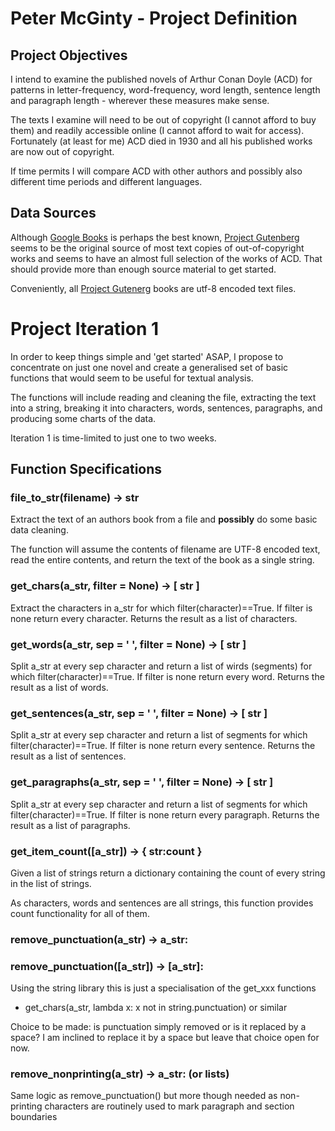 # Peter McGinty - Project Definition

## Project Objectives

I intend to examine the published novels of Arthur Conan Doyle (ACD) for
patterns in letter-frequency, word-frequency, word length, sentence
length and paragraph length - wherever these measures make sense.

The texts I examine will need to be out of copyright (I cannot afford to buy
them) and readily accessible online (I cannot afford to wait for access).
Fortunately (at least for me) ACD died in 1930 and all his published works are
now out of copyright.

If time permits I will compare ACD with other authors and possibly also
different time periods and different languages.

## Data Sources

Although [Google Books](https://books.google.com/) is perhaps the best known,
[Project Gutenberg](https://www.gutenberg.org/ "Project Gutenberg") seems to
be the original source of most text copies of out-of-copyright works and seems
to have an almost full selection of the works of ACD.
That should provide more than enough source material to get started.

Conveniently, all [Project Gutenerg](https://www.gutenberg.org/) books are utf-8
encoded text files.

# Project Iteration 1

In order to keep things simple and 'get started' ASAP, I propose to concentrate
on just one novel and create a generalised set of basic functions that would
seem to be useful for textual analysis.

The functions will include reading and cleaning the file, extracting the text
into a string, breaking it into characters, words, sentences, paragraphs, and
producing some charts of the data.

Iteration 1 is time-limited to just one to two weeks.

## Function Specifications

### file_to_str(filename) -> str

Extract the text of an authors book from a file and __possibly__ do some basic
data cleaning.

The function will assume the contents of filename are UTF-8 encoded text, read
the entire contents, and return the text of the book as a single string.

### get_chars(a_str, filter = None) -> \[ str ]

Extract the characters in a_str for which filter(character)==True.
If filter is none return every character.
Returns the result as a list of characters.

### get_words(a_str, sep = ' ', filter = None) -> \[ str ]

Split a_str at every sep character and return a list of wirds (segments) for
which filter(character)==True.
If filter is none return every word.
Returns the result as a list of words.

### get_sentences(a_str, sep = ' ', filter = None) -> \[ str ]

Split a_str at every sep character and return a list of segments for which
filter(character)==True.
If filter is none return every sentence.
Returns the result as a list of sentences.

### get_paragraphs(a_str, sep = ' ', filter = None) -> \[ str ]

Split a_str at every sep character and return a list of segments for which
filter(character)==True.
If filter is none return every paragraph.
Returns the result as a list of paragraphs.

### get_item_count(\[a_str\]) -> { str:count }

Given a list of strings return a dictionary containing the count of every string
in the list of strings.

As characters, words and sentences are all strings, this function provides count
functionality for all of them.

### remove_punctuation(a_str) -> a_str:

### remove_punctuation(\[a_str]) -> \[a_str]:

Using the string library this is just a specialisation of the get_xxx functions

* get_chars(a_str, lambda x: x not in string.punctuation) or similar

Choice to be made: is punctuation simply removed or is it replaced by a space? I
am inclined to replace it by a space but leave that choice open for now.

### remove_nonprinting(a_str) -> a_str: (or lists)

Same logic as remove_punctuation() but more though needed as non-printing
characters are routinely used to mark paragraph and section boundaries












